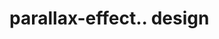 # parallax-effect.. design                                                                                                                                                                                                                                                         
                                     

